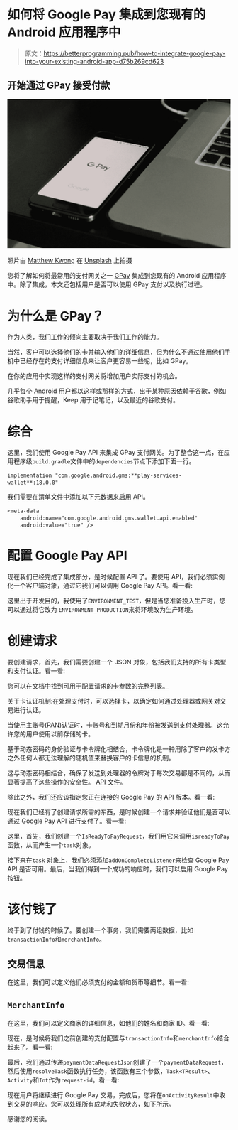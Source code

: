 # 如何将 Google Pay 集成到您现有的 Android 应用程序中

> 原文：<https://betterprogramming.pub/how-to-integrate-google-pay-into-your-existing-android-app-d75b269cd623>

## 开始通过 GPay 接受付款

![](img/62ccc73fc982f59793070aced999a4e0.png)

照片由 [Matthew Kwong](https://unsplash.com/@mattykwong1?utm_source=unsplash&utm_medium=referral&utm_content=creditCopyText) 在 [Unsplash](https://unsplash.com/s/photos/google-pay?utm_source=unsplash&utm_medium=referral&utm_content=creditCopyText) 上拍摄

您将了解如何将最常用的支付网关之一 [GPay](https://play.google.com/store/apps/details?id=com.google.android.apps.walletnfcrel&hl=en_US) 集成到您现有的 Android 应用程序中。除了集成，本文还包括用户是否可以使用 GPay 支付以及执行过程。

# 为什么是 GPay？

作为人类，我们工作的倾向主要取决于我们工作的能力。

当然，客户可以选择他们的卡并输入他们的详细信息，但为什么不通过使用他们手机中已经存在的支付详细信息来让客户更容易一些呢，比如 GPay。

在你的应用中实现这样的支付网关将增加用户实际支付的机会。

几乎每个 Android 用户都以这样或那样的方式，出于某种原因依赖于谷歌，例如谷歌助手用于提醒，Keep 用于记笔记，以及最近的谷歌支付。

# 综合

这里，我们使用 Google Pay API 来集成 GPay 支付网关。为了整合这一点，在应用程序级`build.gradle`文件中的`dependencies`节点下添加下面一行。

```
implementation "com.google.android.gms:**play-services-wallet**:18.0.0"
```

我们需要在清单文件中添加以下元数据来启用 API。

```
<meta-data
    android:name="com.google.android.gms.wallet.api.enabled"
    android:value="true" />
```

# 配置 Google Pay API

现在我们已经完成了集成部分，是时候配置 API 了。要使用 API，我们必须实例化一个客户端对象，通过它我们可以调用 Google Pay API。看一看:

这里出于开发目的，我使用了`ENVIRONMENT_TEST`，但是当您准备投入生产时，您可以通过将它改为 `ENVIRONMENT_PRODUCTION`来将环境改为生产环境。

# 创建请求

要创建请求，首先，我们需要创建一个 JSON 对象，包括我们支持的所有卡类型和支付认证。看一看:

您可以在文档中找到可用于配置请求[的卡参数的完整列表。](https://developers.google.com/pay/api/android/reference/request-objects#CardParameters)

关于卡认证机制:在处理支付时，可以选择卡，以确定如何通过处理器或网关对交易进行认证。

当使用主账号(PAN)认证时，卡账号和到期月份和年份被发送到支付处理器。这允许您的用户使用以前存储的卡。

基于动态密码的身份验证与卡令牌化相结合，卡令牌化是一种用除了客户的发卡方之外任何人都无法理解的随机值来替换客户的卡信息的机制。

这与动态密码相结合，确保了发送到处理器的令牌对于每次交易都是不同的，从而显著提高了这些操作的安全性。 [API 文件](https://developers.google.com/pay/api/android/reference/request-objects#CardParameters)。

除此之外，我们还应该指定您正在连接的 Google Pay 的 API 版本。看一看:

现在我们已经有了创建请求所需的东西，是时候创建一个请求并验证他们是否可以通过 Google Pay API 进行支付了。看一看:

这里，首先，我们创建一个`IsReadyToPayRequest`，我们用它来调用`isreadyToPay`函数，从而产生一个`task`对象。

接下来在`task` 对象上，我们必须添加`addOnCompleteListener`来检查 Google Pay API 是否可用。最后，当我们得到一个成功的响应时，我们可以启用 Google Pay 按钮。

# 该付钱了

终于到了付钱的时候了。要创建一个事务，我们需要两组数据，比如`transactionInfo`和`merchantInfo`。

## 交易信息

在这里，我们可以定义他们必须支付的金额和货币等细节。看一看:

## `MerchantInfo`

在这里，我们可以定义商家的详细信息，如他们的姓名和商家 ID。看一看:

现在，是时候将我们之前创建的支付配置与`transactionInfo`和`merchantInfo`结合起来了。看一看:

最后，我们通过传递`paymentDataRequestJson`创建了一个`paymentDataRequest`，然后使用`resolveTask`函数执行任务，该函数有三个参数，`Task<TResult>`、`Activity`和`Int`作为`request-id`。看一看:

现在用户将继续进行 Google Pay 交易，完成后，您将在`onActivityResult`中收到交易的响应。您可以处理所有成功和失败状态，如下所示。

感谢您的阅读。